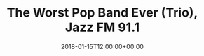 ---
templateKey: event
id: 08996290-6eab-11ea-99c5-002590d1d1b0
date: 2018-01-15T12:00:00+00:00
eventTime: 12pm
title: The Worst Pop Band Ever (Trio), Jazz FM 91.1
artist: The Worst Pop Band Ever (Trio)
city: Toronto
venue: Jazz FM 91.1
group: The Worst Pop Band Ever
---
